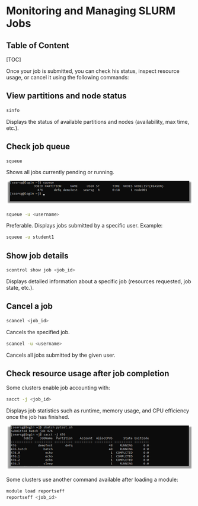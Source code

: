 # Monitoring and Managing SLURM Jobs

<h2 class="no-toc">Table of Content</h2>

[TOC]

Once your job is submitted, you can check his status, inspect resource usage, or cancel it using the following commands:

## View partitions and node status

```bash
sinfo
```
Displays the status of available partitions and nodes (availability, max time, etc.). 

## Check job queue

```bash
squeue
```

Shows all jobs currently pending or running.

![squeue](assets/squeue.png)

```bash
squeue -u <username>
```
Preferable. Displays jobs submitted by a specific user. Example:

```bash
squeue -u student1
```

## Show job details

```bash
scontrol show job <job_id>
```

Displays detailed information about a specific job (resources requested, job state, etc.).

## Cancel a job

```bash
scancel <job_id>
```

Cancels the specified job.

```bash
scancel -u <username>
```

Cancels all jobs submitted by the given user.

## Check resource usage after job completion
Some clusters enable job accounting with:

```bash
sacct -j <job_id>
```
Displays job statistics such as runtime, memory usage, and CPU efficiency once the job has finished.

![sacct](assets/sacct.png)


Some clusters use another command available after loading a module:
```bash
module load reportseff
reportseff <job_id>
```
